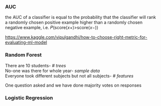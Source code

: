 

### AUC
the AUC of a classifier is equal to the probability that the classifier will rank a randomly chosen positive example higher than a randomly chosen negative example, i.e. 𝑃(score(𝑥+)>score(𝑥−))


https://www.kaggle.com/vipulgandhi/how-to-choose-right-metric-for-evaluating-ml-model









### Random Forest
There are 10 students- *# trees*  
No-one was there for whole year- *sample data*  
Everyone took different subjects but not all subjects- *# features*   

One question asked
and we have done majority votes on responses





### Logistic Regression